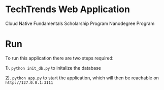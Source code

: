 # TechTrends Web Application
Cloud Native Fundamentals Scholarship Program Nanodegree Program

# Run

To run this application there are two steps required:

1). `python init_db.py` to initalize the database

2). `python app.py` to start the application, which will then be reachable on `http://127.0.0.1:3111`
